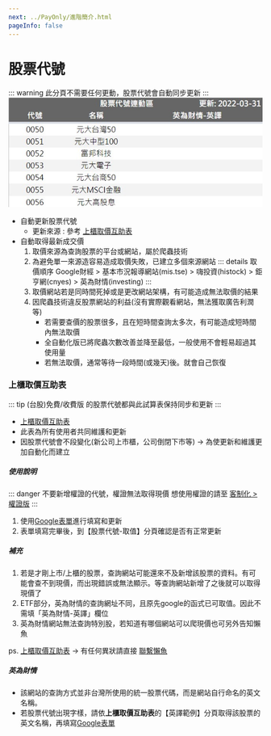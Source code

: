 ```yaml
---
next: ../PayOnly/進階簡介.html
pageInfo: false
---
```


# 股票代號

 ::: warning 此分頁不需要任何更動，股票代號會自動同步更新
 :::
 ![](../../.vuepress/public/images/基本功能_股票代號.jpg)

 - 自動更新股票代號
   - 更新來源 : 參考 [上櫃取價互助表](#上櫃取價互助表)
 - 自動取得最新成交價
   1. 取價來源為查詢股票的平台或網站，屬於爬蟲技術
   2. 為避免單一來源造容易造成取價失敗，已建立多個來源網站
      ::: details 取價順序
      Google財經 > 基本市況報導網站(mis.tse) > 嗨投資(histock) > 鉅亨網(cnyes) > 英為財情(investing)
      :::
   3. 取價網站若是同時間死掉或是更改網站架構，有可能造成無法取價的結果
   4. 因爬蟲技術違反股票網站的利益(沒有實際觀看網站，無法獲取廣告利潤等)
      - 若需要查價的股票很多，且在短時間查詢太多次，有可能造成短時間內無法取價
      - 全自動化版已將爬蟲次數改善並降至最低，一般使用不會輕易超過其使用量
      - 若無法取價，通常等待一段時間(或幾天)後。就會自己恢復

### 上櫃取價互助表

 ::: tip (台股)免費/收費版 的股票代號都與此試算表保持同步和更新
 :::
 - [上櫃取價互助表](https://docs.google.com/spreadsheets/d/1gPp3MOwiIpfs5FVDnLXIq2b9UizYjbkPCSAjnlkzVdQ)
 - 此表為所有使用者共同維護和更新
 - 因股票代號會不段變化(新公司上市櫃，公司倒閉下市等) → 為使更新和維護更加自動化而建立

##### 使用說明

 ::: danger 不要新增權證的代號，權證無法取得現價
 想使用權證的請至 [客制化 > 權證版](../../Version/客製化.md#台股權證版)
 :::

 1. 使用[Google表單](https://forms.gle/jJdaWMeouEQJyAvy8)進行填寫和更新
 2. 表單填寫完畢後，到【股票代號-取值】分頁確認是否有正常更新

##### 補充						
 1. 若是才剛上市/上櫃的股票，查詢網站可能還來不及新增該股票的資料。有可能會查不到現價，而出現錯誤或無法顯示。等查詢網站新增了之後就可以取得現價了	
 2. ETF部分，英為財情的查詢網址不同，且原先google的函式已可取值。因此不需填「英為財情-英譯」欄位
 3. 英為財情網站無法查詢特別股，若知道有哪個網站可以爬現價也可另外告知懶魚

 ps. [上櫃取價互助表](https://docs.google.com/spreadsheets/d/1gPp3MOwiIpfs5FVDnLXIq2b9UizYjbkPCSAjnlkzVdQ) → 有任何異狀請直接 [聯繫懶魚](../../Contact.md#聯繫懶魚)

##### 英為財情
 
- 該網站的查詢方式並非台灣所使用的統一股票代碼，而是網站自行命名的英文名稱。
- 若股票代號出現<Badge text="請輸入英譯" vertical="middle"/>字樣，請依**上櫃取價互助表**的【英譯範例】分頁取得該股票的英文名稱，再填寫[Google表單](https://forms.gle/jJdaWMeouEQJyAvy8)